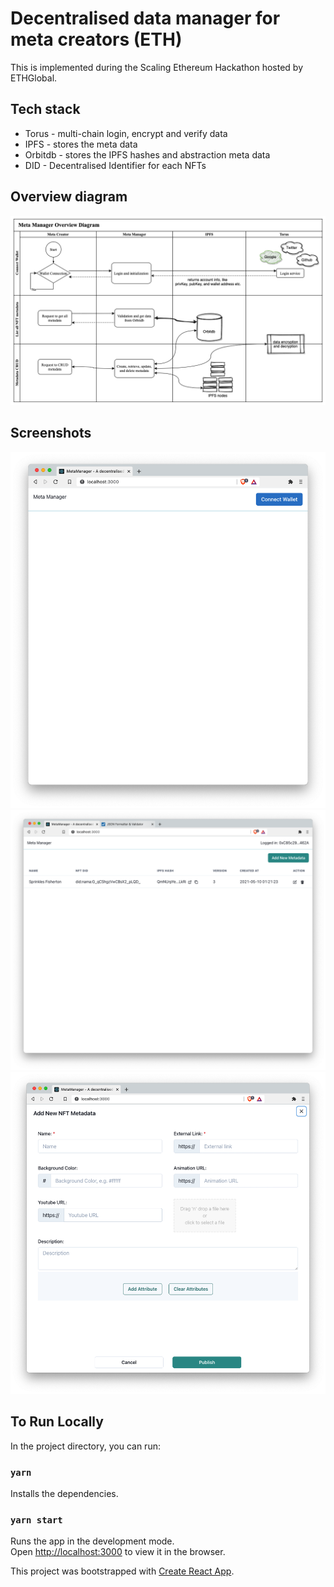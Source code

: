 # Decentralised data manager for meta creators (ETH)

This is implemented during the Scaling Ethereum Hackathon hosted by ETHGlobal.

## Tech stack

* Torus - multi-chain login, encrypt and verify data
* IPFS - stores the meta data
* Orbitdb - stores the IPFS hashes and abstraction meta data
* DID - Decentralised Identifier for each NFTs


## Overview diagram

<img src="images/overview-diagram.png" />


## Screenshots

<img src="images/landing-page.png" />

<img src="images/meta-list.png" />

<img src="images/create-metadata.png" />


## To Run Locally

In the project directory, you can run:

### `yarn`

Installs the dependencies.

### `yarn start`

Runs the app in the development mode.\
Open [http://localhost:3000](http://localhost:3000) to view it in the browser.

This project was bootstrapped with [Create React App](https://github.com/facebook/create-react-app).
